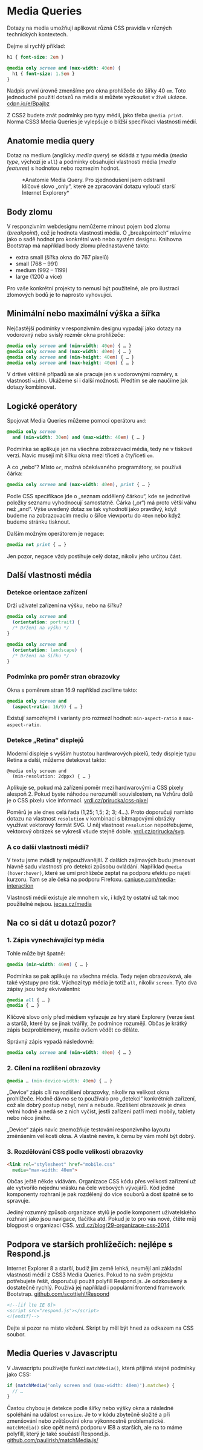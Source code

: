 # Media Queries

Dotazy na media umožňují aplikovat různá CSS pravidla v různých technických kontextech.

Dejme si rychlý příklad: 

```css
h1 { font-size: 2em }

@media only screen and (max-width: 40em) {
  h1 { font-size: 1.5em }
}
```

Nadpis první úrovně zmenšíme pro okna prohlížeče do šířky 40 `em`. Toto jednoduché použití dotazů na média si můžete vyzkoušet v živé ukázce. [cdpn.io/e/Bpajbz](http://cdpn.io/e/Bpajbz)

<!-- AdSnippet -->

Z CSS2 budete znát podmínky pro typy médií, jako třeba `@media print`. Norma CSS3 Media Queries je vylepšuje o bližší specifikaci vlastnosti médií.

## Anatomie media query

Dotaz na medium (anglicky *media query*) se skládá z typu média (*media type*, výchozí je `all`) a podmínky obsahující vlastnosti média (*media features*) s hodnotou nebo rozmezím hodnot.

<figure>
<img src="dist/images/original/media-query.png" alt="">
<figcaption markdown="1">    
*Anatomie Media Query. Pro zjednodušení jsem odstranil klíčové slovo „only“, které ze zpracování dotazu vyloučí starší Internet Explorery*
</figcaption> 
</figure>


## Body zlomu

V responzivním webdesignu nemůžeme minout pojem bod zlomu (*breakpoint*), což je hodnota vlastnosti média. O „breakpointech“ mluvíme jako o sadě hodnot pro konkrétní web nebo systém designu. Knihovna Bootstrap má například body zlomu přednastavené takto: 

- extra small (šířka okna do 767 pixelů)
- small (768 – 991)
- medium (992 – 1199)
- large (1200 a více)

Pro vaše konkrétní projekty to nemusí být použitelné, ale pro ilustraci zlomových bodů je to naprosto vyhovující.

## Minimální nebo maximální výška a šířka

Nejčastější podmínky v responzivním designu vypadají jako dotazy na vodorovný nebo svislý rozměr okna prohlížeče:

```css
@media only screen and (min-width: 40em) { … }
@media only screen and (max-width: 40em) { … }
@media only screen and (min-height: 40em) { … }
@media only screen and (max-height: 40em) { … }
```

V drtivé většině případů se ale pracuje jen s vodorovnými rozměry, s vlastností `width`. Ukážeme si i další možnosti. Předtím se ale naučíme jak dotazy kombinovat.

## Logické operátory

Spojovat Media Queries můžeme pomocí operátoru `and`:

```css
@media only screen 
  and (min-width: 30em) and (max-width: 40em) { … }
```

Podmínka se aplikuje jen na všechna zobrazovací média, tedy ne v tiskové verzi. Navíc musejí mít šířku okna mezi třiceti a čtyřiceti `em`.

A co „nebo“? Místo `or`, možná očekávaného programátory, se používá čárka:

```css
@media only screen and (max-width: 40em), print { … }
```

Podle CSS specifikace jde o „seznam oddělený čárkou“, kde se jednotlivé položky seznamu vyhodnocují samostatně. Čárka („or“) má proto větší váhu než „and“. Výše uvedený dotaz se tak vyhodnotí jako pravdivý, když budeme na zobrazovacím mediu o šířce viewportu do `40em` nebo když budeme stránku tisknout.

Dalším možným operátorem je negace:

```css
@media not print { … }
```

Jen pozor, negace vždy postihuje celý dotaz, nikoliv jeho určitou část.

## Další vlastnosti média

### Detekce orientace zařízení 

Drží uživatel zařízení na výšku, nebo na šířku?

```css
@media only screen and 
  (orientation: portrait) { 
  /* Držení na výšku */ 
}

@media only screen and 
  (orientation: landscape) { 
  /* Držení na šířku */
}
```

### Podmínka pro poměr stran obrazovky

Okna s poměrem stran 16:9 například zacílíme takto:

```css
@media only screen and 
  (aspect-ratio: 16/9) { … }
```

Existují samozřejmě i varianty pro rozmezí hodnot:  `min-aspect-ratio` a `max-aspect-ratio`.

### Detekce „Retina“ displejů 

Moderní displeje s vyšším hustotou hardwarových pixelů, tedy displeje typu Retina a další, můžeme detekovat takto:

```
@media only screen and 
  (min-resolution: 2dppx) { … }
```  

Aplikuje se, pokud má zařízení poměr mezi hardwarovými a CSS pixely alespoň 2. Pokud byste náhodou nerozuměli souvislostem, na Vzhůru dolů je o CSS pixelu více informací. [vrdl.cz/prirucka/css-pixel](http://www.vzhurudolu.cz/prirucka/css-pixel)

<!-- AdSnippet -->

Poměrů je ale dnes celá řada (1,25; 1,5; 2; 3; 4…). Proto doporučuji namísto dotazu na vlastnost `resolution` v kombinaci s bitmapovými obrázky využívat vektorový formát SVG. U něj vlastnost `resolution` nepotřebujeme, vektorový obrázek se vykreslí všude stejně dobře. [vrdl.cz/prirucka/svg](http://www.vzhurudolu.cz/prirucka/svg).

### A co další vlastnosti médií?

V textu jsme zvládli ty nejpoužívanější. Z dalších zajímavých budu jmenovat hlavně sadu vlastností pro detekci způsobu ovládání. Například `@media (hover:hover)`, které se umí prohlížeče zeptat na podporu efektu po najetí kurzoru. Tam se ale čeká na podporu Firefoxu. [caniuse.com/media-interaction](http://caniuse.com/#feat=css-media-interaction)

Vlastností médií existuje ale mnohem víc, i když ty ostatní už tak moc použitelné nejsou. [jecas.cz/media](http://jecas.cz/media#vlastnosti)

## Na co si dát u dotazů pozor?

### 1. Zápis vynechávající typ média

Tohle může být špatně:

```css
@media (min-width: 40em) { … }
```

Podmínka se pak aplikuje na všechna média. Tedy nejen obrazovková, ale také výstupy pro tisk. Výchozí typ média je totiž `all`, nikoliv `screen`. Tyto dva zápisy jsou tedy ekvivalentní:

```css
@media all { … }
@media { … }
```

Klíčové slovo only před médiem vyřazuje ze hry staré Explorery (verze šest a starší), které by se jinak tvářily, že podmínce rozumějí. Občas je krátký zápis bezproblémový, musíte ovšem vědět co děláte.

Správný zápis vypadá následovně:

```css
@media only screen and (min-width: 40em) { … }
```

### 2. Cílení na rozlišení obrazovky

```css
@media … (min-device-width: 40em) { … }
```

„Device“ zápis cílí na rozlišení obrazovky, nikoliv na velikost okna prohlížeče. Hodně dávno se to používalo pro „detekci“ konkrétních zařízení, což ale dobrý postup nebyl, není a nebude. Rozlišení obrazovek je dnes velmi hodně a nedá se z nich vyčíst, jestli zařízení patří mezi mobily, tablety nebo něco jiného.

„Device“ zápis navíc znemožňuje testování responzivního layoutu změnšením velikosti okna. A vlastně nevím, k čemu by vám mohl být dobrý.


### 3. Rozdělování CSS podle velikosti obrazovky

```html
<link rel="stylesheet" href="mobile.css" 
  media="max-width: 40em">
```

Občas ještě někde vídávám. Organizace CSS kódu přes velikosti zařízení už ale vytvořilo nejednu vrásku na čele webových vývojářů. Kód jedné komponenty rozhraní je pak rozdělený do více souborů a dost špatně se to spravuje. 

<!-- AdSnippet -->

Jediný rozumný způsob organizace stylů je podle komponent uživatelského rozhraní jako jsou navigace, tlačítka atd. Pokud je to pro vás nové, čtěte můj blogpost o organizaci CSS. [vrdl.cz/blog/29-organizace-css-2014](http://www.vzhurudolu.cz/blog/29-organizace-css-2014)

## Podpora ve starších prohlížečích: nejlépe s Respond.js

Internet Explorer 8 a starší, budiž jim země lehká, neumějí ani základní vlastnosti médií z CSS3 Media Queries. Pokud to na svém projektu potřebujete řešit, doporučuji použít polyfill Respond.js. Je odzkoušený a dostatečně rychlý. Používá jej například i populární frontend framework Bootstrap. [github.com/scottjehl/Respond](https://github.com/scottjehl/Respond)

```html
<!--[if lte IE 8]>
<script src="respond.js"></script>
<![endif]-->
```

Dejte si pozor na místo vložení. Skript by měl být hned za odkazem na CSS soubor.

## Media Queries v Javascriptu

V Javascriptu používejte funkci `matchMedia()`, která přijímá stejné podmínky jako CSS:

```javascript
if (matchMedia('only screen and (max-width: 40em)').matches) {
  // …
}
```

Častou chybou je detekce podle šířky nebo výšky okna a následné spoléhání na událost `onresize`. Je to v kódu zbytečně složité a při zmenšování nebo zvětšování okna výkonnostně problematické. `matchMedia()` sice opět nemá podporu v IE8 a starších, ale na to máme polyfill, který je také součástí Respond.js. [github.com/paulirish/matchMedia.js/](https://github.com/paulirish/matchMedia.js/)
